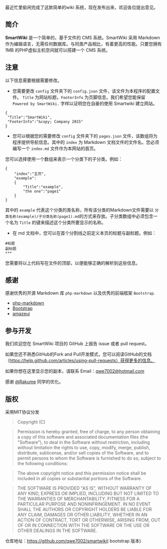 最近忙里偷闲完成了这款简单的wiki 系统，现在发布出来，欢迎各位提出意见。

## 简介
**SmartWiki** 是一个简单的，基于文件的 CMS 系统。SmartWiki 采用 Markdown 作为编辑语言，无需任何数据库。与同类产品相比，有着更高的性能。只要您拥有1MB 的PHP虚拟主机空间就可以搭建一个 CMS 系统。

## 注意
以下信息需要根据需要修改。

* 您需要更改 `config` 文件夹下的 `config.json` 文件，该文件为本程序的配置文件。 `Title` 为网站标题，`FooterInfo` 为页脚信息。我们希望您能保留 `Powered by SmartWiki.` 字样以证明您在自豪的使用 Smartwiki 建立网站。

```
{
 "Title":"SmartWiki",
 "FooterInfo":"&copy; Company 2015"
}
```

* 您可以根据您的需要修改 `config` 文件夹下的 `pages.json` 文件，该数组将为程序提供导航信息。其中的 `index` 为 Markdown 文档文件的文件名。您必须编写一个 `index.md` 文件作为本网站的首页。

您可以选择使用一个数组来表示一个分类下的子分类。例如：

```
{
	"index":"主页",
	"example":
	{
		"Title":"example",
		"the one":"page1"
	}
}
```

其中的 `example` 代表这个分类的类名称，所有该分类的Markdown文件需要以 `分类名称(example)/子分类名称(page1).md`的方式来存放。子分类数组中必须包含一个名为 `Title` 的键来描述这个分类所要显示的名称。

* 在 md 文档中，您可以在首个分割线之前定义本页的标题与副标题。例如：

```
#标题
副标题
***
```

您需要将以上代码写在文件的顶部，以便能够正确的解析到这些信息。

## 感谢
感谢优秀的开源 Markdown 库 `php-markdown` 以及优秀的前端框架 `Bootstrap`.

* [php-markdown](https://github.com/michelf/php-markdown)
* [Bootstrap](https://github.com/twbs/bootstrap)
* [amazeui](https://github.com/allmobilize/amazeui/)


## 参与开发
我们欢迎您在 SmartWiki 项目的 GitHub 上报告 issue 或者 pull request。

如果您还不熟悉GitHub的Fork and Pull开发模式，您可以阅读GitHub的文档（https://help.github.com/articles/using-pull-requests）获得更多的信息。

如果你想在这里显示您的副本，请联系 Email：qwe7002@hotmail.com

感谢 [@Rakume](https://github.com/kunr) 同学的优化。

## 版权
采用MIT协议分发

>Copyright (C) <year> <copyright holders>

>Permission is hereby granted, free of charge, to any person obtaining a copy of this software and associated documentation files (the "Software"), to deal in the Software without restriction, including without limitation the rights to use, copy, modify, merge, publish, distribute, sublicense, and/or sell copies of the Software, and to permit persons to whom the Software is furnished to do so, subject to the following conditions:

>The above copyright notice and this permission notice shall be included in all copies or substantial portions of the Software.

>THE SOFTWARE IS PROVIDED "AS IS", WITHOUT WARRANTY OF ANY KIND, EXPRESS OR IMPLIED, INCLUDING BUT NOT LIMITED TO THE WARRANTIES OF MERCHANTABILITY, FITNESS FOR A PARTICULAR PURPOSE AND NONINFRINGEMENT. IN NO EVENT SHALL THE AUTHORS OR COPYRIGHT HOLDERS BE LIABLE FOR ANY CLAIM, DAMAGES OR OTHER LIABILITY, WHETHER IN AN ACTION OF CONTRACT, TORT OR OTHERWISE, ARISING FROM, OUT OF OR IN CONNECTION WITH THE SOFTWARE OR THE USE OR OTHER DEALINGS IN THE SOFTWARE.

仓库地址：https://github.com/qwe7002/smartwiki( bootstrap 版本)
